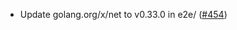 - Update golang.org/x/net to v0.33.0 in e2e/ ([\#454](https://github.com/noble-assets/noble/pull/454))